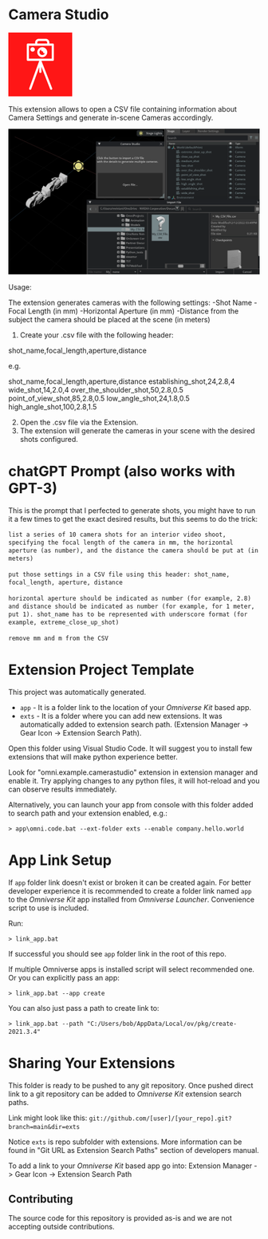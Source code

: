 # Camera Studio

<img src="https://github.com/Mariuxtheone/kit-extension-sample-camerastudio/blob/main/exts/omni.example.camerastudio/data/icon.png" width="128">

This extension allows to open a CSV file containing information about Camera Settings and generate in-scene Cameras accordingly.

![Image](/exts/omni.example.camerastudio/data/preview.png)

Usage:

The extension generates cameras with the following settings:
-Shot Name
-Focal Length (in mm)
-Horizontal Aperture (in mm)
-Distance from the subject the camera should be placed at the scene (in meters)

1) Create your .csv file with the following header:

shot_name,focal_length,aperture,distance

e.g.

shot_name,focal_length,aperture,distance
establishing_shot,24,2.8,4
wide_shot,14,2.0,4
over_the_shoulder_shot,50,2.8,0.5
point_of_view_shot,85,2.8,0.5
low_angle_shot,24,1.8,0.5
high_angle_shot,100,2.8,1.5

2) Open the .csv file via the Extension.
3) The extension will generate the cameras in your scene with the desired shots configured.

# chatGPT Prompt (also works with GPT-3)
This is the prompt that I perfected to generate shots, you might have to run it a few times to get the exact desired results, but this seems to do the trick:

```
list a series of 10 camera shots for an interior video shoot, specifying the focal length of the camera in mm, the horizontal aperture (as number), and the distance the camera should be put at (in meters)

put those settings in a CSV file using this header: shot_name, focal_length, aperture, distance

horizontal aperture should be indicated as number (for example, 2.8) and distance should be indicated as number (for example, for 1 meter, put 1). shot_name has to be represented with underscore format (for example, extreme_close_up_shot)

remove mm and m from the CSV
```


# Extension Project Template

This project was automatically generated.

- `app` - It is a folder link to the location of your *Omniverse Kit* based app.
- `exts` - It is a folder where you can add new extensions. It was automatically added to extension search path. (Extension Manager -> Gear Icon -> Extension Search Path).

Open this folder using Visual Studio Code. It will suggest you to install few extensions that will make python experience better.

Look for "omni.example.camerastudio" extension in extension manager and enable it. Try applying changes to any python files, it will hot-reload and you can observe results immediately.

Alternatively, you can launch your app from console with this folder added to search path and your extension enabled, e.g.:

```
> app\omni.code.bat --ext-folder exts --enable company.hello.world
```

# App Link Setup

If `app` folder link doesn't exist or broken it can be created again. For better developer experience it is recommended to create a folder link named `app` to the *Omniverse Kit* app installed from *Omniverse Launcher*. Convenience script to use is included.

Run:

```
> link_app.bat
```

If successful you should see `app` folder link in the root of this repo.

If multiple Omniverse apps is installed script will select recommended one. Or you can explicitly pass an app:

```
> link_app.bat --app create
```

You can also just pass a path to create link to:

```
> link_app.bat --path "C:/Users/bob/AppData/Local/ov/pkg/create-2021.3.4"
```


# Sharing Your Extensions

This folder is ready to be pushed to any git repository. Once pushed direct link to a git repository can be added to *Omniverse Kit* extension search paths.

Link might look like this: `git://github.com/[user]/[your_repo].git?branch=main&dir=exts`

Notice `exts` is repo subfolder with extensions. More information can be found in "Git URL as Extension Search Paths" section of developers manual.

To add a link to your *Omniverse Kit* based app go into: Extension Manager -> Gear Icon -> Extension Search Path

## Contributing
The source code for this repository is provided as-is and we are not accepting outside contributions.

